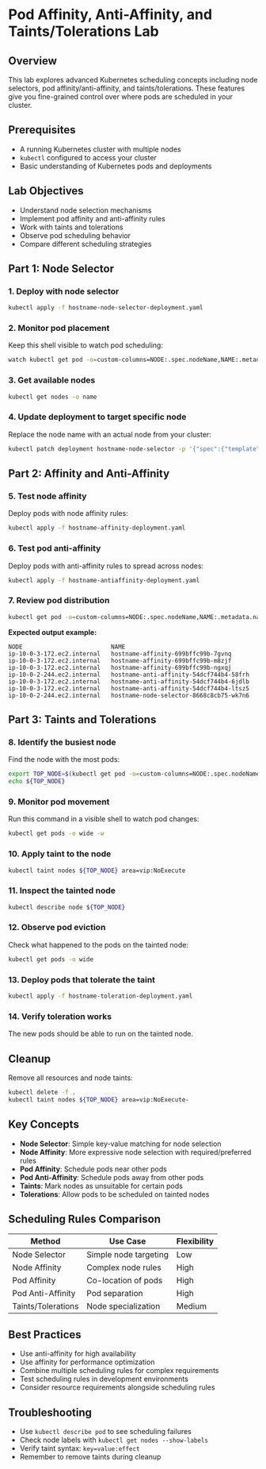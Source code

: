 # Pod Affinity, Anti-Affinity, and Taints/Tolerations Lab

## Overview

This lab explores advanced Kubernetes scheduling concepts including node selectors, pod affinity/anti-affinity, and taints/tolerations. These features give you fine-grained control over where pods are scheduled in your cluster.

## Prerequisites

- A running Kubernetes cluster with multiple nodes
- `kubectl` configured to access your cluster
- Basic understanding of Kubernetes pods and deployments

## Lab Objectives

- Understand node selection mechanisms
- Implement pod affinity and anti-affinity rules
- Work with taints and tolerations
- Observe pod scheduling behavior
- Compare different scheduling strategies

## Part 1: Node Selector

### 1. Deploy with node selector

```bash
kubectl apply -f hostname-node-selector-deployment.yaml
```

### 2. Monitor pod placement

Keep this shell visible to watch pod scheduling:

```bash
watch kubectl get pod -o=custom-columns=NODE:.spec.nodeName,NAME:.metadata.name
```

### 3. Get available nodes

```bash
kubectl get nodes -o name
```

### 4. Update deployment to target specific node

Replace the node name with an actual node from your cluster:

```bash
kubectl patch deployment hostname-node-selector -p '{"spec":{"template":{"spec":{"nodeName":"ip-10-0-2-161.ec2.internal"}}}}'
```

## Part 2: Affinity and Anti-Affinity

### 5. Test node affinity

Deploy pods with node affinity rules:

```bash
kubectl apply -f hostname-affinity-deployment.yaml
```

### 6. Test pod anti-affinity

Deploy pods with anti-affinity rules to spread across nodes:

```bash
kubectl apply -f hostname-antiaffinity-deployment.yaml
```

### 7. Review pod distribution

```bash
kubectl get pod -o=custom-columns=NODE:.spec.nodeName,NAME:.metadata.name
```

**Expected output example:**
```
NODE                         NAME
ip-10-0-3-172.ec2.internal   hostname-affinity-699bffc99b-7gvnq
ip-10-0-3-172.ec2.internal   hostname-affinity-699bffc99b-m8zjf
ip-10-0-3-172.ec2.internal   hostname-affinity-699bffc99b-ngxqj
ip-10-0-2-244.ec2.internal   hostname-anti-affinity-54dcf744b4-58frh
ip-10-0-3-172.ec2.internal   hostname-anti-affinity-54dcf744b4-6jdlb
ip-10-0-3-172.ec2.internal   hostname-anti-affinity-54dcf744b4-ltsz5
ip-10-0-2-244.ec2.internal   hostname-node-selector-8668c8cb75-wk7n6
```

## Part 3: Taints and Tolerations

### 8. Identify the busiest node

Find the node with the most pods:

```bash
export TOP_NODE=$(kubectl get pod -o=custom-columns=NODE:.spec.nodeName --no-headers | sort | uniq -c | sort -r | awk '{print $2}' | head -n1)
echo ${TOP_NODE}
```

### 9. Monitor pod movement

Run this command in a visible shell to watch pod changes:

```bash
kubectl get pods -o wide -w
```

### 10. Apply taint to the node

```bash
kubectl taint nodes ${TOP_NODE} area=vip:NoExecute
```

### 11. Inspect the tainted node

```bash
kubectl describe node ${TOP_NODE}
```

### 12. Observe pod eviction

Check what happened to the pods on the tainted node:

```bash
kubectl get pods -o wide
```

### 13. Deploy pods that tolerate the taint

```bash
kubectl apply -f hostname-toleration-deployment.yaml
```

### 14. Verify toleration works

The new pods should be able to run on the tainted node.

## Cleanup

Remove all resources and node taints:

```bash
kubectl delete -f .
kubectl taint nodes ${TOP_NODE} area=vip:NoExecute-
```

## Key Concepts

- **Node Selector**: Simple key-value matching for node selection
- **Node Affinity**: More expressive node selection with required/preferred rules
- **Pod Affinity**: Schedule pods near other pods
- **Pod Anti-Affinity**: Schedule pods away from other pods
- **Taints**: Mark nodes as unsuitable for certain pods
- **Tolerations**: Allow pods to be scheduled on tainted nodes

## Scheduling Rules Comparison

| Method | Use Case | Flexibility |
|--------|----------|-------------|
| Node Selector | Simple node targeting | Low |
| Node Affinity | Complex node rules | High |
| Pod Affinity | Co-location of pods | High |
| Pod Anti-Affinity | Pod separation | High |
| Taints/Tolerations | Node specialization | Medium |

## Best Practices

- Use anti-affinity for high availability
- Use affinity for performance optimization
- Combine multiple scheduling rules for complex requirements
- Test scheduling rules in development environments
- Consider resource requirements alongside scheduling rules

## Troubleshooting

- Use `kubectl describe pod` to see scheduling failures
- Check node labels with `kubectl get nodes --show-labels`
- Verify taint syntax: `key=value:effect`
- Remember to remove taints during cleanup
